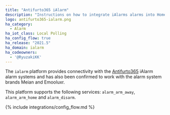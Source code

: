 ```yaml
---
title: "Antifurto365 iAlarm"
description: "Instructions on how to integrate iAlarms alarms into Home Assistant."
logo: antifurto365-ialarm.png
ha_category:
  - Alarm
ha_iot_class: Local Polling
ha_config_flow: true
ha_release: "2021.5"
ha_domain: ialarm
ha_codeowners:
  - '@RyuzakiKK'
---
```


The `ialarm` platform provides connectivity with the [Antifurto365](https://www.antifurtocasa365.it/) iAlarm alarm systems and has also been confirmed to work with the alarm system brands Meian and Emooluxr.

This platform supports the following services: `alarm_arm_away`, `alarm_arm_home` and `alarm_disarm`.

{% include integrations/config_flow.md %}
